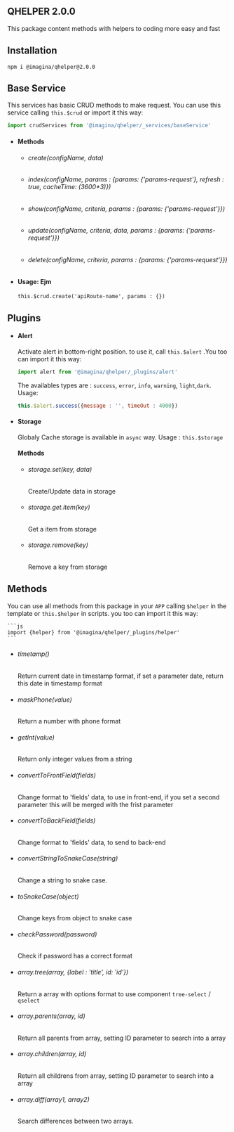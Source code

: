 ## QHELPER 2.0.0

This package content methods with helpers to coding more easy and fast 

## Installation

`` npm i @imagina/qhelper@2.0.0 ``

## Base Service
This services has basic CRUD methods to make request. You can use this service calling `this.$crud` or
import it this way:

```js 
import crudServices from '@imagina/qhelper/_services/baseService'
``` 
- #### Methods
    - ###### create(configName, data)    
    - ###### index(configName, params : {params: {'params-request'}, refresh : true, cacheTime: (3600*3)})    
    - ###### show(configName, criteria, params : {params: {'params-request'}})    
    - ###### update(configName, criteria, data, params : {params: {'params-request'}})    
    - ###### delete(configName, criteria, params : {params: {'params-request'}})

- #### Usage: Ejm
    ``this.$crud.create('apiRoute-name', params : {})``    
    
## Plugins
- #### Alert
    Activate alert in bottom-right position. to use it, call `this.$alert` 
    .You too can import it this way:
    
    ```js
    import alert from '@imagina/qhelper/_plugins/alert'
    ```
    
    The availables types are : `success`, `error`, `info`, `warning`, `light`,`dark`. Usage:
    
    ```js
    this.$alert.success({message : '', timeOut : 4000})
    ```
    
- #### Storage
    Globaly Cache storage is available in `async` way. Usage : `this.$storage`
    #### Methods
    - ###### storage.set(key, data)
      Create/Update data in storage

    - ###### storage.get.item(key)  
      Get a item from storage  
            
    - ###### storage.remove(key)
      Remove a key from storage 
        
## Methods
You can use all methods from this package in your `APP` calling `$helper` in the template 
or `this.$helper` in scripts. you too can import it this way:

    ```js 
    import {helper} from '@imagina/qhelper/_plugins/helper' 
    ``` 

- ###### timetamp()
  Return current date in timestamp format, if set a parameter date, return this date in timestamp format    

- ###### maskPhone(value)
  Return a number with phone format 
  
- ###### getInt(value)
  Return only integer values from a string
  
- ###### convertToFrontField(fields)
  Change format to 'fields' data, to use in front-end, if you set a second parameter this will 
  be merged with the frist parameter
  
- ###### convertToBackField(fields)
  Change format to 'fields' data, to send to back-end
    
- ###### convertStringToSnakeCase(string)
  Change a string to snake case.   
  
- ###### toSnakeCase(object)
  Change keys from object to snake case  
  
- ###### checkPassword(password)
  Check if password has a correct format

- ###### array.tree(array, {label : 'title', id: 'id'})
  Return a array with options format to use component `tree-select` / `qselect`

- ###### array.parents(array, id)
  Return all parents from array, setting ID parameter to search into a array
  
- ###### array.children(array, id)    
  Return all childrens from array, setting ID parameter to search into a array
  
- ###### array.diff(array1, array2)
  Search differences between two arrays.
